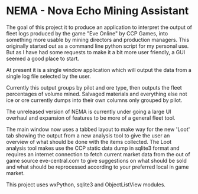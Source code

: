 NEMA - Nova Echo Mining Assistant
=====

The goal of this project it to produce an application to interpret the output of fleet logs produced by the game "Eve Online" by CCP Games, into something more usable by mining directors and production managers.
This originally started out as a command line python script for my personal use. But as I have had some requests to make it a bit more user friendly, a GUI seemed a good place to start.

At present it is a single window application which will output the data from a single log file selected by the user.

Currently this output groups by pilot and ore type, then outputs the fleet percentages of volume mined.
Salvaged materials and everything else not ice or ore currently dumps into their own columns only grouped by pilot.

The unreleased version of NEMA is currently under going a large UI overhaul and expansion of features to be more of a general fleet tool.

The main window now uses a tabbed layout to make way for the new 'Loot' tab showing the output from a new analysis tool to give the user an overview of what should be done with the items collected.
The Loot analysis tool makes use the CCP static data dump in sqlite3 format and requires an internet connection to fetch current market data from the out of game source eve-central.com to give suggestions on what should be sold and what should be reprocessed according to your preferred local in game market.

This project uses wxPython, sqlite3 and ObjectListView modules.